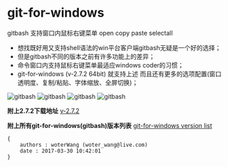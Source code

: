 # git-for-windows
gitbash 支持窗口内鼠标右键菜单 open copy paste selectall

* 想找既好用又支持shell语法的win平台客户端gitbash无疑是一个好的选择；
* 但是gitbash不同的版本之前有许多功能上的差异；
* 命令窗口内支持鼠标右键菜单最适应windows coder的习惯；
* git-for-windows (v-2.7.2 64bit) 就支持上述 而且还有更多的选项配置(窗口透明度、复制/粘贴、字体缩放、全屏切换)；

![gitbash](https://note.youdao.com/yws/res/6499/WEBRESOURCE479afeea861bd250c8702ca86fe71033?.jpg)
![gitbash](https://note.youdao.com/yws/res/6495/WEBRESOURCEf81ad85ae7f8941d0eee0a7cbe7cd7ab?.jpg)
![gitbash](http://note.youdao.com/yws/res/6501/WEBRESOURCE28d44636341c5efaf23f2ea972f630e8?.jpg)
![gitbash](http://note.youdao.com/yws/res/6503/WEBRESOURCE56e6bf2a694a44e2df0a239297f60da5?.jpg)

**附上2.7.2下载地址**
[v-2.7.2](https://github.com/git-for-windows/git/releases/tag/v2.7.2.windows.1)

**附上所有git-for-windows(gitbash)版本列表**
[git-for-windows version list](https://github.com/git-for-windows/git/releases/)

```
{
    authors : woterWang (woter_wang@live.com)
	date : 2017-03-30 10:42:01
}

```